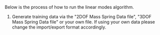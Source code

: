 Below is the process of how to run the linear modes algorithm.

1. Generate training data via the "2DOF Mass Spring Data file", "3DOF Mass Spring Data file" or your own file. If using your own data please change the import/export format accordingly.
